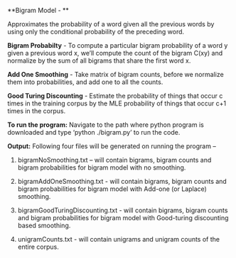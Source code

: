 **Bigram Model - **

Approximates the probability of a word given all the
previous words by using only the conditional probability of the
preceding word.

**Bigram Probabilty** - To compute a particular bigram probability of a word
  y given a previous word x, we’ll compute the count of the bigram C(xy)
  and normalize by the sum of all bigrams that share the first word x.
  
**Add One Smoothing** - Take matrix of bigram counts, before we normalize
  them into probabilities, and add one to all the counts.
  
**Good Turing Discounting** - Estimate the probability of things that occur
c times in the training corpus by the MLE probability of things that occur
c+1 times in the corpus.

**To run the program:** Navigate to the path where python program is downloaded and type ‘python ./bigram.py’ to run the code. 

**Output:** Following four files will be generated on running the program –

1.	bigramNoSmoothing.txt – will contain bigrams, bigram counts and bigram probabilities for bigram model with no smoothing.

2.	bigramAddOneSmoothing.txt - will contain bigrams, bigram counts and bigram probabilities for bigram model with Add-one (or Laplace) smoothing.

3.	bigramGoodTuringDiscounting.txt - will contain bigrams, bigram counts and bigram probabilities for bigram model with Good-turing discounting based smoothing.

4.	unigramCounts.txt - will contain unigrams and unigram counts of the entire corpus.
